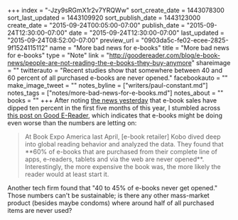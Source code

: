 +++
index = "-Jzy9sRGmX1r2v7YRQWw"
sort_create_date = 1443078300
sort_last_updated = 1443109920
sort_publish_date = 1443123000
create_date = "2015-09-24T00:05:00-07:00"
publish_date = "2015-09-24T12:30:00-07:00"
date = "2015-09-24T12:30:00-07:00"
last_updated = "2015-09-24T08:52:00-07:00"
preview_url = "0903da5c-fe02-ecee-2825-9f1524115112"
name = "More bad news for e-books"
title = "More bad news for e-books"
type = "Note"
link = "http://goodereader.com/blog/e-book-news/people-are-not-reading-the-e-books-they-buy-anymore"
shareimage = ""
twitterauto = "Recent studies show that somewhere between 40 and 60 percent of all purchased e-books are never opened."
facebookauto = ""
make_image_tweet = ""
notes_byline = ["writers/paul-constant.md"]
notes_tags = ["notes/more-bad-news-for-e-books.md"]
notes_about = ""
books = ""
+++
After noting [the news yesterday](http://seattlereviewofbooks.com/notes/2015/09/23/ebook-sales-slip-independent-bookstores-increase/) that e-book sales have dipped ten percent in the first five months of this year, I stumbled across [this post on Good E-Reader](http://goodereader.com/blog/e-book-news/people-are-not-reading-the-e-books-they-buy-anymore), which indicates that e-books might be doing even worse than the numbers are letting on:

<blockquote>At Book Expo America last April, [e-book retailer] Kobo dived deep into global reading behavior and analyzed the data.  They found that **60% of e-books that are purchased from their complete line of apps, e-readers, tablets and via the web are never opened**. Interestingly, the more expensive the book was, the more likely the reader would at least start it.</blockquote>

Another tech firm found that "40 to 45% of e-books never get opened." Those numbers can't be sustainable; is there any other mass-market product (besides maybe condoms) where around half of all purchased items are never used?